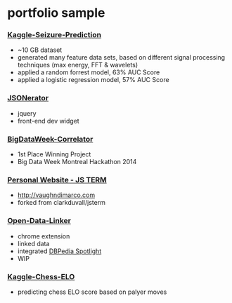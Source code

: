 # portfolio sample

### [Kaggle-Seizure-Prediction](https://bitbucket.org/vdimarco/kaggle-seizure-prediction)
- ~10 GB dataset
- generated many feature data sets, based on different signal processing techniques (max energy, FFT & wavelets)
- applied a random forrest model, 63% AUC Score
- applied a logistic regression model, 57% AUC Score

### [JSONerator](http://reelyactive.github.io/jsonerator/)
- jquery
- front-end dev widget

### [BigDataWeek-Correlator](https://github.com/mtldata/bdw14-correlator/)
- 1st Place Winning Project 
- Big Data Week Montreal Hackathon 2014

### [Personal Website - JS TERM](https://github.com/vdimarco/jsterm)
- http://vaughndimarco.com
- forked from clarkduvall/jsterm

### [Open-Data-Linker](https://github.com/vdimarco/Open-Data-Linker)
- chrome extension
- linked data
- integrated [DBPedia Spotlight](http://dbpedia-spotlight.github.io/demo/)
- WIP

### [Kaggle-Chess-ELO](https://bitbucket.org/vdimarco/chess-elo/)
- predicting chess ELO score based on palyer moves
